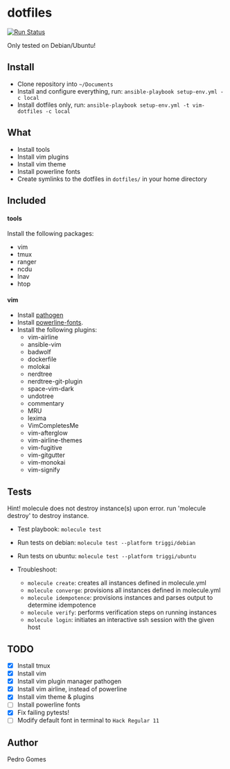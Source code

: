 dotfiles
========
[![Run Status](https://api.shippable.com/projects/59138b5f2df7f30700a2cf72/badge?branch=master)](https://app.shippable.com/github/aksum/dotfiles)

Only tested on Debian/Ubuntu!

## Install

- Clone repository into `~/Documents`
- Install and configure everything, run: `ansible-playbook setup-env.yml -c local`
- Install dotfiles only, run: `ansible-playbook setup-env.yml -t vim-dotfiles -c local`

## What

- Install tools
- Install vim plugins
- Install vim theme
- Install powerline fonts
- Create symlinks to the dotfiles in `dotfiles/` in your home directory

## Included
#### tools

Install the following packages:
- vim
- tmux
- ranger
- ncdu
- lnav
- htop

#### vim

- Install [pathogen](https://github.com/tpope/vim-pathogen)
- Install [powerline-fonts](https://github.com/powerline/fonts).
- Install the following plugins:
  - vim-airline
  - ansible-vim
  - badwolf
  - dockerfile
  - molokai
  - nerdtree
  - nerdtree-git-plugin
  - space-vim-dark
  - undotree
  - commentary
  - MRU
  - lexima
  - VimCompletesMe
  - vim-afterglow
  - vim-airline-themes
  - vim-fugitive
  - vim-gitgutter
  - vim-monokai
  - vim-signify

## Tests

Hint! molecule does not destroy instance(s) upon error. run 'molecule destroy' to destroy instance.

- Test playbook: `molecule test`
- Run tests on debian: `molecule test --platform triggi/debian`
- Run tests on ubuntu: `molecule test --platform triggi/ubuntu`

- Troubleshoot:
  - `molecule create`: creates all instances defined in molecule.yml
  - `molecule converge`: provisions all instances defined in molecule.yml
  - `molecule idempotence`: provisions instances and parses output to determine idempotence
  - `molecule verify`: performs verification steps on running instances
  - `molecule login`: initiates an interactive ssh session with the given host

## TODO

- [x] Install tmux
- [x] Install vim
- [x] Install vim plugin manager pathogen
- [x] Install vim airline, instead of powerline
- [x] Install vim theme & plugins
- [ ] Install powerline fonts
- [x] Fix failing pytests!
- [ ] Modify default font in terminal to `Hack Regular 11`

## Author

Pedro Gomes
